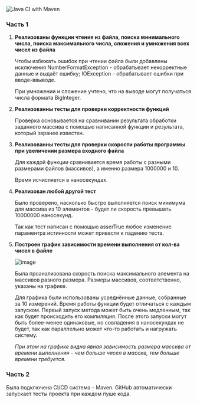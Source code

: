 ![Java CI with Maven](https://github.com/Salarionhell/TZ2/actions/workflows/maven.yml/badge.svg)

### Часть 1

1) **Реализованы функции чтения из файла, поиска минимального числа, поиска максимального числа, сложения и умножения всех чисел из файла**
   
   Чтобы избежать ошибок при чтении файла были добавлены исключения NumberFormatException - обрабатывает некорректные данные и выдаёт ошибку; IOException - обрабатывает ошибки при вводе-ввыводе.
   
   При умножении и сложение учтено, что на выводе могут получаться числа формата BigInteger.
   
2) **Реализованны тесты для проверки корректности функций**
   
   Проверка основывается на сравнивании результата обработки заданного массива с помощью написанной функции и результата, который заранее известен.
   
3) **Реализованны тесты для проверки скорости работы программы при увеличении размера входного файла**
   
   Для каждой функции сравнивается время работы с разными размерами файлов (массивов), а именно размера 1000000 и 10.
   
   Время исчисляется в наносекундах.
   
4) **Реализован любой другой тест**
   
   Было проверено, насколько быстро выполняется поиск минимума для массива из 10 элементов - будет ли скорость превышать 10000000 наносекунд.

   Так как тест написан с помощью asserTrue любое изменение параментра истинности может привести к падению теста.
   
6) **Построен график зависимости времени выполнения от кол-ва чисел в файле**
   
   ![image](https://github.com/Salarionhell/TZ2/assets/150520413/036f9497-81ad-44c1-9e3d-57639a2ff547)

   Была проанализована скорость поиска максимального элемента на массивов разного размера. Размеры массивов, соответственно, указаны на графике.
   
   Для графика были использованы усреднённые данные, собранные за 10 измерений. Время работы функции будет отличаться с каждым запуском. Первый запуск метода может быть очень медленным, так как будет
   происходить его компиляция. После этого запуски могут быть более-менее одинаковые, но совпадения в наносекундах не будет, так как параллельно может что-то работать и нагружать систему.
   
   *При этом на графике видна явная зависимость размера массива от времени выполнения - чем больше чисел в массив, тем больше времени требуется.*

### Часть 2

   Была подключена CI/CD система - Maven. GitHub автоматически запускает тесты проекта при каждом пуше кода.
   
   

   
